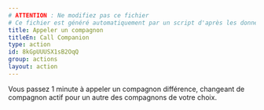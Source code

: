 ```yaml
---
# ATTENTION : Ne modifiez pas ce fichier
# Ce fichier est généré automatiquement par un script d'après les données du module Foundry VTT officiel et de sa traduction
title: Appeler un compagnon
titleEn: Call Companion
type: action
id: 8kGpUUUSX1sB2OqQ
group: actions
layout: action
---
```

<p>Vous passez 1 minute à appeler un compagnon différence, changeant de compagnon actif pour un autre des compagnons de votre choix.</p>

